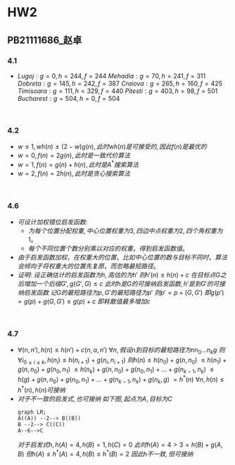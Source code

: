 # HW2
## PB21111686_赵卓
### 4.1
- $Lugoj:g=0,h=244,f=244$
  $Mehadia:g=70,h=241,f=311$
  $Dobreta:g=145,h=242,f=387$
  $Craiova:g=265,h=160,f=425$
  $Timisoara:g=111,h=329,f=440$
  $Pitesti:g=403,h=98,f=501$
  $Bucharest:g=504,h=0,f=504$
<br>

### 4.2
- $w\le 1,wh(n)\le (2-w)g(n),此时wh(n)是可接受的,因此f(n)是最优的$
- $w=0,f(n)=2g(n),此时是一致代价算法$
- $w=1,f(n)=g(n)+h(n),此时是A^*搜索算法$
- $w=2,f(n)=2h(n),此时是贪心搜索算法$
<br>

### 4.6
- $可设计加权错位启发函数:$
  - $为每个位置分配权重,中心位置权重为3,四边中点权重为2,四个角权$$重为1。$
  - $每个不同位置个数分别乘以对应的权重，得到启发函数值。$
- $由于启发函数加权，在权重大的位置，比如中心位置的数与目标不同时，算法会倾向$$于将权重大的位置先复原，而忽略最短路径。$
- $证明:$
  $设正确估计的启发函数为h,高估的为h'$
  $则h'(n)\le h(n)+c$
  $在目标点G之后增加一个后缀G',g(G',G)\le c$
  $此时h是G的可接纳启发函数,h'是到G'的可接纳启发函数$
  $记G的最短路径为p,G'的最短路径为p'$
  $则p'=p+(G,G')$
  $即g(p')=g(p)+g(G,G')\le g(p)+c$
  $即耗散值最多增加c$
<br>


### 4.7
- $\forall (n,n'),h(n)\le h(n')+c(n,a,n')$
  $\forall n,假设n到目标的最短路径为nn_0\dots n_kg$
  $则\forall i_{0\le i\le k},h(n_i)\le h(n_{i+1})+g(n_i,n_{i+1})$
  $则h(n)\le h(n_0)+g(n,n_0)$
  $\le h(n_1)+g(n,n_0)+g(n_0,n_1)$
  $\le h(n_k)+g(n,n_0)+g(n_0,n_1)+\dots+g(n_{k-1},n_k)$
  $\le h(g)+g(n,n_0)+g(n_0,n_1)+\dots+g(n_{k-1},n_k)+g(n_k,g)$
  $=h^*(n)$
  $\forall n,h(n)\le h^*(n),h(n)可接纳$
- $对于不一致的启发式,也可接纳$
  $如下图,起点为A,目标为C$
  ```mermaid
  graph LR;
  A((A)) --2--> B((B))
  B --2--> C((C))
  A--6-->C
  ```
  $对于启发式h,h(A)=4,h(B)=1,h(C)=0$
  $此时h(A)=4>3=h(B)+g(A,B)$
  $但h(A)\le h^*(A)=4,h(B) \le h^*(B)=2$
  $因此h不一致,但可接纳$
